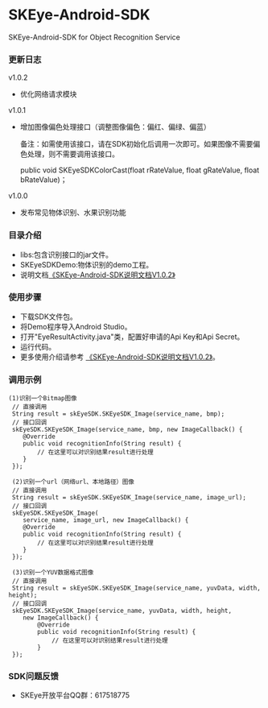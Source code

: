# SKEye-Android-SDK
SKEye-Android-SDK for Object Recognition Service 
###  更新日志
v1.0.2
- 优化网络请求模块


v1.0.1
- 增加图像偏色处理接口（调整图像偏色：偏红、偏绿、偏蓝）
  
  备注：如需使用该接口，请在SDK初始化后调用一次即可。如果图像不需要偏色处理，则不需要调用该接口。

   public void SKEyeSDKColorCast(float rRateValue, float gRateValue, 
        float bRateValue)；


v1.0.0
- 发布常见物体识别、水果识别功能
###  目录介绍
- libs:包含识别接口的jar文件。
- SKEyeSDKDemo:物体识别的demo工程。
- 说明文档[《SKEye-Android-SDK说明文档V1.0.2》](https://github.com/interjoy/SKEye-Android-SDK/blob/master/SKEye-Android-SDK%E8%AF%B4%E6%98%8E%E6%96%87%E6%A1%A3V1.0.2.pdf)
###  使用步骤
- 下载SDK文件包。
- 将Demo程序导入Android Studio。
- 打开"EyeResultActivity.java"类，配置好申请的Api Key和Api Secret。
- 运行代码。
- 更多使用介绍请参考 [《SKEye-Android-SDK说明文档V1.0.2》](https://github.com/interjoy/SKEye-Android-SDK/blob/master/SKEye-Android-SDK%E8%AF%B4%E6%98%8E%E6%96%87%E6%A1%A3V1.0.2.pdf)。
###  调用示例
```
(1)识别一个Bitmap图像
 // 直接调用 
 String result = skEyeSDK.SKEyeSDK_Image(service_name, bmp);
 // 接口回调 
 skEyeSDK.SKEyeSDK_Image(service_name, bmp, new ImageCallback() {
    @Override
    public void recognitionInfo(String result) {
        // 在这里可以对识别结果result进行处理
    } 
 });
 
 (2)识别一个url（网络url、本地路径）图像
 // 直接调用 
 String result = skEyeSDK.SKEyeSDK_Image(service_name, image_url); 
 // 接口回调 
 skEyeSDK.SKEyeSDK_Image(
    service_name, image_url, new ImageCallback() { 
    @Override 
    public void recognitionInfo(String result) {
        // 在这里可以对识别结果result进行处理
    }
 });
 
 (3)识别一个YUV数据格式图像
 // 直接调用 
 String result = skEyeSDK.SKEyeSDK_Image(service_name, yuvData, width, height);
 // 接口回调
 skEyeSDK.SKEyeSDK_Image(service_name, yuvData, width, height,
    new ImageCallback() { 
        @Override 
        public void recognitionInfo(String result) {
            // 在这里可以对识别结果result进行处理
        }
 });

```
###  SDK问题反馈
- SKEye开放平台QQ群：617518775
